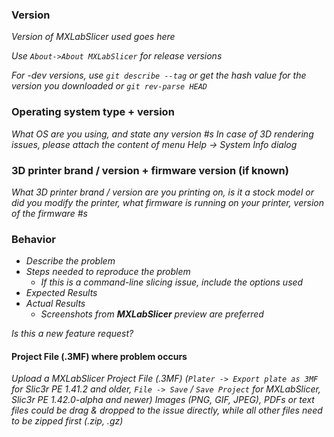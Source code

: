 ### Version
_Version of MXLabSlicer used goes here_

_Use `About->About MXLabSlicer` for release versions_

_For -dev versions, use `git describe --tag` or get the hash value for the version you downloaded or `git rev-parse HEAD`_

### Operating system type + version
_What OS are you using, and state any version #s_
_In case of 3D rendering issues, please attach the content of menu Help -> System Info dialog_

### 3D printer brand / version + firmware version (if known)
_What 3D printer brand / version are you printing on, is it a stock model or did you modify the printer, what firmware is running on your printer, version of the firmware #s_

### Behavior
* _Describe the problem_
* _Steps needed to reproduce the problem_
  * _If this is a command-line slicing issue, include the options used_
* _Expected Results_
* _Actual Results_
  * _Screenshots from __*MXLabSlicer*__ preview are preferred_

_Is this a new feature request?_

#### Project File (.3MF) where problem occurs
_Upload a MXLabSlicer Project File (.3MF) (`Plater -> Export plate as 3MF` for Slic3r PE 1.41.2 and older, `File -> Save` / `Save Project` for MXLabSlicer, Slic3r PE 1.42.0-alpha and newer)_
_Images (PNG, GIF, JPEG), PDFs or text files could be drag & dropped to the issue directly, while all other files need to be zipped first (.zip, .gz)_

